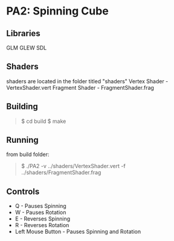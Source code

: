 # PA2: Spinning Cube

## Libraries
GLM
GLEW
SDL

## Shaders
shaders are located in the folder titled "shaders"
Vertex Shader - VertexShader.vert
Fragment Shader - FragmentShader.frag

## Building
>$ cd build
>$ make

## Running
from build folder:
>$ ./PA2 -v ../shaders/VertexShader.vert -f ../shaders/FragmentShader.frag

## Controls
- Q - Pauses Spinning
- W - Pauses Rotation
- E - Reverses Spinning
- R - Reverses Rotation
- Left Mouse Button - Pauses Spinning and Rotation
